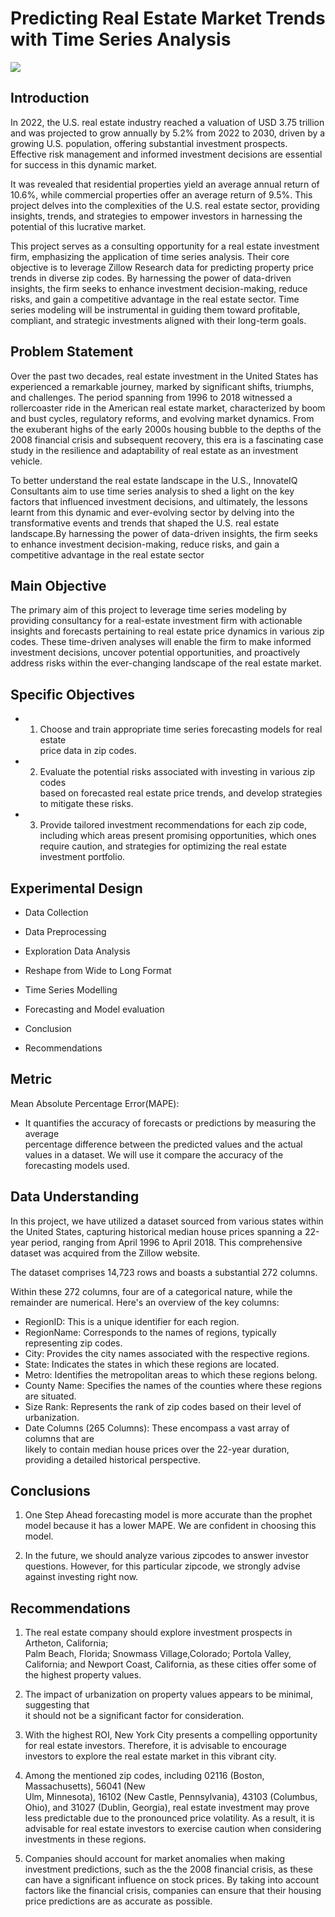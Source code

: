 # Predicting Real Estate Market Trends with Time Series Analysis

![](C:\Users\Wanjiru\Documents\DSC-Course-Materials\phase-4\Time-Series-Modeling-Project\image.jpg)

## Introduction
In 2022, the U.S. real estate industry reached a valuation of USD 3.75 trillion and was projected to grow annually by 5.2% from 2022 to 2030, driven by a growing U.S. population, offering substantial investment prospects. Effective risk management and informed investment decisions are essential for success in this dynamic market. 

It was revealed that residential properties yield an average annual return of 10.6%, while commercial properties offer an average return of 9.5%. This project delves into the complexities of the U.S. real estate sector, providing insights, trends, and strategies to empower investors in harnessing the potential of this lucrative market.


This project serves as a consulting opportunity for a  real estate investment firm, emphasizing the application of time series analysis. Their core objective is to leverage Zillow Research data for predicting property price trends in diverse zip codes. By harnessing the power of data-driven insights, the firm seeks to enhance investment decision-making, reduce risks, and gain a competitive advantage in the real estate sector. Time series modeling will be instrumental in guiding them toward profitable, compliant, and strategic investments aligned with their long-term goals.

## Problem Statement

Over the past two decades, real estate investment in the United States has experienced a remarkable journey, marked by significant shifts, triumphs, and challenges. The period spanning from 1996 to 2018 witnessed a rollercoaster ride in the American real estate market, characterized by boom and bust cycles, regulatory reforms, and evolving market dynamics. From the exuberant highs of the early 2000s housing bubble to the depths of the 2008 financial crisis and subsequent recovery, this era is a fascinating case study in the resilience and adaptability of real estate as an investment vehicle. 

To better understand the real estate landscape in the U.S., InnovateIQ Consultants aim to use time series analysis to shed a light on the key factors that influenced investment decisions, and ultimately, the lessons learnt from this dynamic and ever-evolving sector by delving into the transformative events and trends that shaped the U.S. real estate landscape.By harnessing the power of data-driven insights, the firm seeks to enhance investment decision-making, reduce risks, and gain a competitive advantage in the real estate sector

## Main Objective

The primary aim of this project to leverage time series modeling by providing consultancy for a real-estate investment firm with actionable insights and forecasts pertaining to real estate price dynamics in various zip codes. These time-driven analyses will enable the firm to make informed investment decisions, uncover potential opportunities, and proactively address risks within the ever-changing landscape of the real estate market.

## Specific Objectives

- 1. Choose and train appropriate time series forecasting models for real estate  
     price data in zip  codes.

- 2. Evaluate the potential risks associated with investing in various zip codes   
     based    on forecasted real estate price trends, and develop strategies to mitigate these risks.  
  
- 3. Provide tailored investment recommendations for each zip code, including which 
     areas present promising opportunities, which ones require caution, and strategies for optimizing the real estate investment portfolio.  

## Experimental Design

   - Data Collection
   
   - Data Preprocessing
   
   - Exploration Data Analysis 
   
   - Reshape from Wide to Long Format
   
   - Time Series Modelling

   - Forecasting and Model evaluation

   - Conclusion

   - Recommendations 

## Metric 

Mean Absolute Percentage Error(MAPE):
     
   - It quantifies the accuracy of forecasts or predictions by measuring the average   
     percentage difference between the predicted values and the actual values in a dataset. We will use it compare the accuracy of the forecasting models used.
    
## Data Understanding

In this project, we have utilized a dataset sourced from various states within the United States, capturing historical median house prices spanning a 22-year period, ranging from April 1996 to April 2018. This comprehensive dataset was acquired from the Zillow website.

The dataset comprises 14,723 rows and boasts a substantial 272 columns.

Within these 272 columns, four are of a categorical nature, while the remainder are numerical. Here's an overview of the key columns:

  - RegionID: This is a unique identifier for each region.
  - RegionName: Corresponds to the names of regions, typically representing zip codes.
  - City: Provides the city names associated with the respective regions.
  - State: Indicates the states in which these regions are located.
  - Metro: Identifies the metropolitan areas to which these regions belong.
  - County Name: Specifies the names of the counties where these regions are situated.
  - Size Rank: Represents the rank of zip codes based on their level of urbanization.
  - Date Columns (265 Columns): These encompass a vast array of columns that are   
    likely   to contain   median house prices over the 22-year duration, providing a detailed historical perspective.


 ## Conclusions

1. One Step Ahead forecasting model is more accurate than the prophet model because it has a lower MAPE. We are confident in choosing this model.
   
2. In the future, we should analyze various zipcodes to answer investor questions. However, for this particular zipcode, we strongly advise against investing right now.
        
 ## Recommendations
 
1. The real estate company should explore investment prospects in Artheton, California;  
   Palm Beach, Florida; Snowmass Village,Colorado; Portola Valley, California; and Newport Coast, California, as these cities offer some of the highest property values.
   
2. The impact of urbanization on property values appears to be minimal, suggesting that  
   it should not be a significant factor  for consideration. 

3. With the highest ROI, New York City presents a compelling opportunity for real estate 
   investors. Therefore, it is advisable to encourage investors to explore the real estate market in this vibrant city.

4. Among the mentioned zip codes, including 02116 (Boston, Massachusetts), 56041 (New   
   Ulm, Minnesota), 16102 (New Castle, Pennsylvania), 43103 (Columbus, Ohio), and 31027 (Dublin, Georgia), real estate investment may prove less predictable due to 
   the pronounced price volatility. As a result, it is advisable for real estate investors to exercise caution when considering    investments in these regions.   
   
5. Companies should account for market anomalies when making investment predictions, 
   such as the the 2008 financial crisis, as    these can have a significant influence on stock prices. By taking into account factors like the financial crisis, companies    can ensure that their housing price predictions are as accurate as possible.   
 





